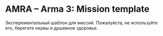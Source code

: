 AMRA – Arma 3: Mission template
====
Эксперементальный шаблон для миссий. Пожалуйста, не используйте его, берегите нервы и душевное здоровье.
